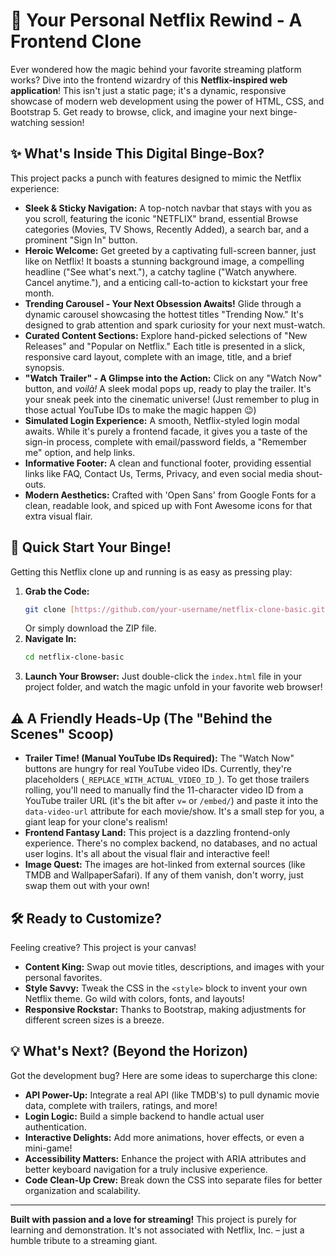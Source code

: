 # 🍿 Your Personal Netflix Rewind - A Frontend Clone

Ever wondered how the magic behind your favorite streaming platform works? Dive into the frontend wizardry of this **Netflix-inspired web application**! This isn't just a static page; it's a dynamic, responsive showcase of modern web development using the power of HTML, CSS, and Bootstrap 5. Get ready to browse, click, and imagine your next binge-watching session!

## ✨ What's Inside This Digital Binge-Box?

This project packs a punch with features designed to mimic the Netflix experience:

* **Sleek & Sticky Navigation:** A top-notch navbar that stays with you as you scroll, featuring the iconic "NETFLIX" brand, essential Browse categories (Movies, TV Shows, Recently Added), a search bar, and a prominent "Sign In" button.
* **Heroic Welcome:** Get greeted by a captivating full-screen banner, just like on Netflix! It boasts a stunning background image, a compelling headline ("See what's next."), a catchy tagline ("Watch anywhere. Cancel anytime."), and a enticing call-to-action to kickstart your free month.
* **Trending Carousel - Your Next Obsession Awaits!** Glide through a dynamic carousel showcasing the hottest titles "Trending Now." It's designed to grab attention and spark curiosity for your next must-watch.
* **Curated Content Sections:** Explore hand-picked selections of "New Releases" and "Popular on Netflix." Each title is presented in a slick, responsive card layout, complete with an image, title, and a brief synopsis.
* **"Watch Trailer" - A Glimpse into the Action:** Click on any "Watch Now" button, and *voilà!* A sleek modal pops up, ready to play the trailer. It's your sneak peek into the cinematic universe! (Just remember to plug in those actual YouTube IDs to make the magic happen 😉)
* **Simulated Login Experience:** A smooth, Netflix-styled login modal awaits. While it's purely a frontend facade, it gives you a taste of the sign-in process, complete with email/password fields, a "Remember me" option, and help links.
* **Informative Footer:** A clean and functional footer, providing essential links like FAQ, Contact Us, Terms, Privacy, and even social media shout-outs.
* **Modern Aesthetics:** Crafted with 'Open Sans' from Google Fonts for a clean, readable look, and spiced up with Font Awesome icons for that extra visual flair.

## 🚀 Quick Start Your Binge!

Getting this Netflix clone up and running is as easy as pressing play:

1.  **Grab the Code:**
    ```bash
    git clone [https://github.com/your-username/netflix-clone-basic.git](https://github.com/your-username/netflix-clone-basic.git) # Replace with your actual repo URL if you upload it!
    ```
    Or simply download the ZIP file.
2.  **Navigate In:**
    ```bash
    cd netflix-clone-basic
    ```
3.  **Launch Your Browser:**
    Just double-click the `index.html` file in your project folder, and watch the magic unfold in your favorite web browser!

## ⚠️ A Friendly Heads-Up (The "Behind the Scenes" Scoop)

* **Trailer Time! (Manual YouTube IDs Required):** The "Watch Now" buttons are hungry for real YouTube video IDs. Currently, they're placeholders (`_REPLACE_WITH_ACTUAL_VIDEO_ID_`). To get those trailers rolling, you'll need to manually find the 11-character video ID from a YouTube trailer URL (it's the bit after `v=` or `/embed/`) and paste it into the `data-video-url` attribute for each movie/show. It's a small step for you, a giant leap for your clone's realism!
* **Frontend Fantasy Land:** This project is a dazzling frontend-only experience. There's no complex backend, no databases, and no actual user logins. It's all about the visual flair and interactive feel!
* **Image Quest:** The images are hot-linked from external sources (like TMDB and WallpaperSafari). If any of them vanish, don't worry, just swap them out with your own!

## 🛠️ Ready to Customize?

Feeling creative? This project is your canvas!

* **Content King:** Swap out movie titles, descriptions, and images with your personal favorites.
* **Style Savvy:** Tweak the CSS in the `<style>` block to invent your own Netflix theme. Go wild with colors, fonts, and layouts!
* **Responsive Rockstar:** Thanks to Bootstrap, making adjustments for different screen sizes is a breeze.

## 💡 What's Next? (Beyond the Horizon)

Got the development bug? Here are some ideas to supercharge this clone:

* **API Power-Up:** Integrate a real API (like TMDB's) to pull dynamic movie data, complete with trailers, ratings, and more!
* **Login Logic:** Build a simple backend to handle actual user authentication.
* **Interactive Delights:** Add more animations, hover effects, or even a mini-game!
* **Accessibility Matters:** Enhance the project with ARIA attributes and better keyboard navigation for a truly inclusive experience.
* **Code Clean-Up Crew:** Break down the CSS into separate files for better organization and scalability.

---

**Built with passion and a love for streaming!** This project is purely for learning and demonstration. It's not associated with Netflix, Inc. – just a humble tribute to a streaming giant.
